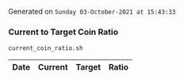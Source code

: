 Generated on `Sunday 03-October-2021 at 15:43:33`

### Current to Target Coin Ratio
`current_coin_ratio.sh`

Date|Current|Target|Ratio
---|---|---|---
